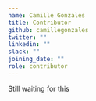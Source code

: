 ```yaml
---
name: Camille Gonzales
title: Contributor
github: camillegonzales
twitter: ""
linkedin: ""
slack: ""
joining_date: ""
role: contributor
---
```


Still waiting for this
